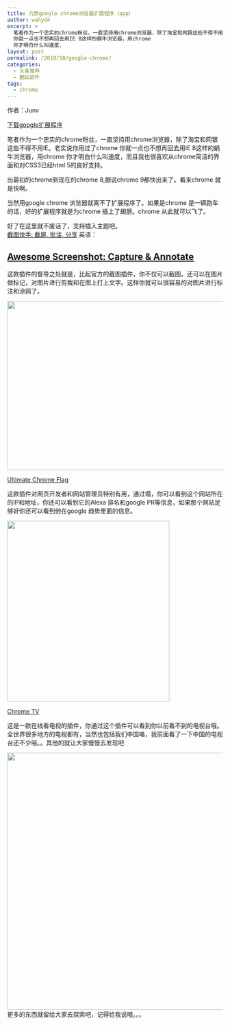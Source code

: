 ```yaml
---
title: 几款google chrome浏览器扩展程序（app）
author: wahyd4
excerpt: >
  笔者作为一个忠实的chrome粉丝，一直坚持用chrome浏览器，除了淘宝和网银这些不得不用IE。老实说你用过了chrome
  你就一点也不想再回去用IE 8这样的蜗牛浏览器，用chrome
  你才明白什么叫速度，
layout: post
permalink: /2010/10/google-chrome/
categories:
  - 头条推荐
  - 酷玩软件
tags:
  - chrome
---
```

作者：Junv

[下载google扩展程序][1]

笔者作为一个忠实的chrome粉丝，一直坚持用chrome浏览器，除了淘宝和网银这些不得不用IE。老实说你用过了chrome 你就一点也不想再回去用IE 8这样的蜗牛浏览器，用chrome 你才明白什么叫速度，而且我也很喜欢从chrome简洁的界面和对CSS3已经html 5的良好支持。

出最初的chrome到现在的chrome 8,据说chrome 9都快出来了。看来chrome 就是快啊。

当然用google chrome 浏览器就离不了扩展程序了。如果是chrome 是一辆跑车的话，好的扩展程序就是为chrome 插上了翅膀。chrome 从此就可以飞了。

好了在这里就不废话了，支持插入主题吧。  
[截图快手: 截屏, 批注, 分享][2] 英语：

## [Awesome Screenshot: Capture & Annotate][2]

这款插件的督导之处就是，比起官方的截图插件，你不仅可以截图，还可以在图片做标记，对图片进行剪裁和在图上打上文字。这样你就可以很容易的对图片进行标注和涂鸦了。

[<img class="aligncenter size-full wp-image-609" title="下载_conew1" src="http://www.junv.info/wp-content/uploads/2010/10/下载_conew1.jpg" alt="" width="850" height="394" />][3]

[Ultimate Chrome Flag][4]

这款插件对网页开发者和网站管理员特别有用，通过塌，你可以看到这个网站所在的IP和地址，你还可以看到它的Alexa 排名和google PR等信息，如果那个网站足够好你还可以看到他在google 趋势里面的信息。

[<img class="aligncenter size-full wp-image-611" title="QQ截图未命名" src="http://www.junv.info/wp-content/uploads/2010/10/QQ截图未命名.jpg" alt="" width="379" height="422" />][5]

[Chrome TV][6]

这是一款在线看电视的插件，你通过这个插件可以看到你以前看不到的电视台哦。全世界很多地方的电视都有，当然也包括我们中国咯，我前面看了一下中国的电视台还不少哦。。其他的就让大家慢慢去发现吧

[<img class="aligncenter size-full wp-image-612" title="1132sdasaz" src="http://www.junv.info/wp-content/uploads/2010/10/1132sdasaz.jpg" alt="" width="575" height="600" />][7]更多的东西就留给大家去探索吧，记得给我说哦。。。

 [1]: https://chrome.google.com/extensions?hl=zh-CN
 [2]: https://chrome.google.com/extensions/detail/alelhddbbhepgpmgidjdcjakblofbmce
 [3]: http://www.junv.info/wp-content/uploads/2010/10/下载_conew1.jpg
 [4]: https://chrome.google.com/extensions/detail/dbpojpfdiliekbbiplijcphappgcgjfn
 [5]: http://www.junv.info/wp-content/uploads/2010/10/QQ截图未命名.jpg
 [6]: https://chrome.google.com/extensions/detail/lambangeielkjcnmioccboaphdfcffib
 [7]: http://www.junv.info/wp-content/uploads/2010/10/1132sdasaz.jpg